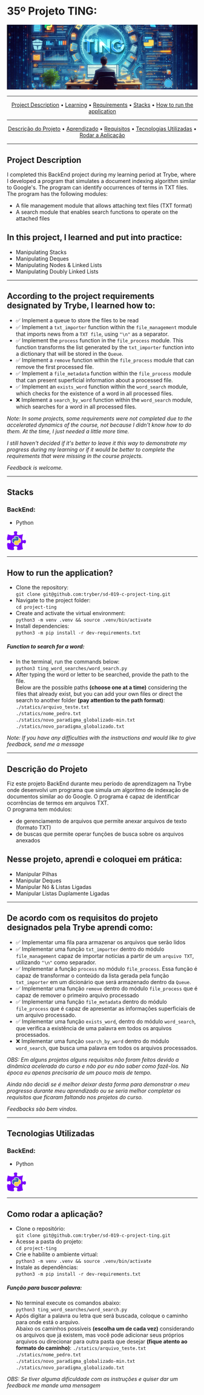 # 35º Projeto TING: 
<p align="center">
<img src="https://github.com/prtpj1/prtpj1/blob/main/Headers/35-TING.jpg?raw=true" alt="Header" />

---
<p align="center">
<a href="#project-description">Project Description</a> •
<a href="#in-this-project-i-learned-and-put-into-practice">Learning</a> •
<a href="#according-to-the-project-requirements-designated-by-trybe-i-learned-how-to">Requirements</a> •
<a href="#stacks">Stacks</a> •
<a href="#how-to-run-the-application">How to run the application</a>
</p>

---
<p align="center">
<a href="#descrição-do-projeto">Descrição do Projeto</a> •
<a href="#nesse-projeto-aprendi-e-coloquei-em-prática">Aprendizado</a> •
<a href="#de-acordo-com-os-requisitos-do-projeto-designados-pela-trybe-aprendi-como">Requisitos</a> •
<a href="#tecnologias-utilizadas">Tecnologias Utilizadas</a> •
<a href="#como-rodar-a-aplicação">Rodar a Aplicação</a>
</p>

---
## Project Description
I completed this BackEnd project during my learning period at Trybe, where I developed a program that simulates a document indexing algorithm similar to Google's. The program can identify occurrences of terms in TXT files.<br>
The program has the following modules:
- A file management module that allows attaching text files (TXT format)
- A search module that enables search functions to operate on the attached files

## In this project, I learned and put into practice:
- Manipulating Stacks
- Manipulating Deques
- Manipulating Nodes & Linked Lists
- Manipulating Doubly Linked Lists

---
## According to the project requirements designated by Trybe, I learned how to:
- ✅ Implement a queue to store the files to be read
- ✅ Implement a `txt_importer` function within the `file_management` module that imports news from a `TXT file`, using `"\n"` as a separator.
- ✅ Implement the `process` function in the `file_process` module. This function transforms the list generated by the `txt_importer` function into a dictionary that will be stored in the `Queue`.
- ✅ Implement a `remove` function within the `file_process` module that can remove the first processed file.
- ✅ Implement a `file_metadata` function within the `file_process` module that can present superficial information about a processed file.
- ✅ Implement an `exists_word` function within the `word_search` module, which checks for the existence of a word in all processed files.
- ❌ Implement a `search_by_word` function within the `word_search` module, which searches for a word in all processed files.

_*Note: In some projects, some requirements were not completed due to the accelerated dynamics of the course, not because I didn't know how to do them. At the time, I just needed a little more time.*_

_*I still haven't decided if it's better to leave it this way to demonstrate my progress during my learning or if it would be better to complete the requirements that were missing in the course projects.*_

_*Feedback is welcome.*_

---
## Stacks
### BackEnd:
- Python

<a href="https://www.python.org/" target="_blank" rel="noreferrer"><img src="https://github.com/prtpj1/prtpj1/blob/main/Github%20Imgs/Python2.png?raw=true" width="50" height="50" alt="Python Icon" /></a>

---
## How to run the application?
- Clone the repository: <br>
`git clone git@github.com:tryber/sd-019-c-project-ting.git`
- Navigate to the project folder: <br>
`cd project-ting`
- Create and activate the virtual environment: <br>
`python3 -m venv .venv && source .venv/bin/activate`
- Install dependencies: <br>
`python3 -m pip install -r dev-requirements.txt`

##### Function to search for a word:
- In the terminal, run the commands below: <br>
`python3 ting_word_searches/word_search.py` <br>
- After typing the word or letter to be searched, provide the path to the file. <br>
Below are the possible paths __(choose one at a time)__ considering the files that already exist, but you can add your own files or direct the search to another folder __(pay attention to the path format)__:
`./statics/arquivo_teste.txt` <br>
`./statics/nome_pedro.txt`  <br>
`./statics/novo_paradigma_globalizado-min.txt` <br>
`./statics/novo_paradigma_globalizado.txt`


_*Note: If you have any difficulties with the instructions and would like to give feedback, send me a message*_

---
## Descrição do Projeto
Fiz este projeto BackEnd durante meu período de aprendizagem na Trybe onde desenvolvi um programa que simula um algoritmo de indexação de documentos similar ao do Google. O programa é capaz de identificar ocorrências de termos em arquivos TXT.<br>
O programa tem módulos:
- de gerenciamento de arquivos que permite anexar arquivos de texto (formato TXT)
- de buscas que permite operar funções de busca sobre os arquivos anexados

## Nesse projeto, aprendi e coloquei em prática:
- Manipular Pilhas
- Manipular Deques
- Manipular Nó & Listas Ligadas
- Manipular Listas Duplamente Ligadas

---
## De acordo com os requisitos do projeto designados pela Trybe aprendi como:
- ✅ Implementar uma fila para armazenar os arquivos que serão lidos
- ✅ Implementar uma função `txt_importer` dentro do módulo `file_management` capaz de importar notícias a partir de um `arquivo TXT`, utilizando `"\n"` como separador.
- ✅ Implementar a função `process` no módulo `file_process`. Essa função é capaz de transformar o conteúdo da lista gerada pela função `txt_importer` em um dicionário que será armazenado dentro da `Queue`.
- ✅ Implementar uma função `remove` dentro do módulo `file_process` que é capaz de remover o primeiro arquivo processado
- ✅ Implementar uma função `file_metadata` dentro do módulo `file_process` que é capaz de apresentar as informações superficiais de um arquivo processado.
- ✅ Implementar uma função `exists_word`, dentro do módulo `word_search`, que verifica a existência de uma palavra em todos os arquivos processados.
- ❌ Implementar uma função `search_by_word` dentro do módulo `word_search`, que busca uma palavra em todos os arquivos processados.

_*OBS: Em alguns projetos alguns requisitos não foram feitos devido a dinâmica acelerada do curso e não por eu não saber como fazê-los. Na época eu apenas precisaria de um pouco mais de tempo.*_

_*Ainda não decidi se é melhor deixar desta forma para demonstrar o meu progresso durante meu aprendizado ou se seria melhor completar os requisitos que ficaram faltando nos projetos do curso.*_

_*Feedbacks são bem vindos.*_

---
## Tecnologias Utilizadas
### BackEnd:
- Python

<a href="https://www.python.org/" target="_blank" rel="noreferrer"><img src="https://github.com/prtpj1/prtpj1/blob/main/Github%20Imgs/Python2.png?raw=true" width="50" height="50" alt="Python Icon" /></a>

---
## Como rodar a aplicação?
- Clone o repositório: <br>
`git clone git@github.com:tryber/sd-019-c-project-ting.git`
- Acesse a pasta do projeto: <br>
`cd project-ting`
- Crie e habilite o ambiente virtual: <br>
`python3 -m venv .venv && source .venv/bin/activate`
- Instale as dependências: <br>
`python3 -m pip install -r dev-requirements.txt`

##### Função para buscar palavra:
- No terminal execute os comandos abaixo: <br>
`python3 ting_word_searches/word_search.py` <br>
- Após digitar a palavra ou letra que será buscada, coloque o caminho para onde está o arquivo. <br>
Abaixo os caminhos possíveis __(escolha um de cada vez)__ considerando os arquivos que já existem, mas você pode adicionar seus próprios arquivos ou direcionar para outra pasta que desejar __(fique atento ao formato do caminho)__:
`./statics/arquivo_teste.txt` <br>
`./statics/nome_pedro.txt`  <br>
`./statics/novo_paradigma_globalizado-min.txt` <br>
`./statics/novo_paradigma_globalizado.txt`


_*OBS: Se tiver alguma dificuldade com as instruções e quiser dar um feedback me mande uma mensagem*_

